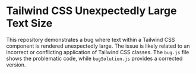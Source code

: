 # Tailwind CSS Unexpectedly Large Text Size

This repository demonstrates a bug where text within a Tailwind CSS component is rendered unexpectedly large.  The issue is likely related to an incorrect or conflicting application of Tailwind CSS classes.  The `bug.js` file shows the problematic code, while `bugSolution.js` provides a corrected version.